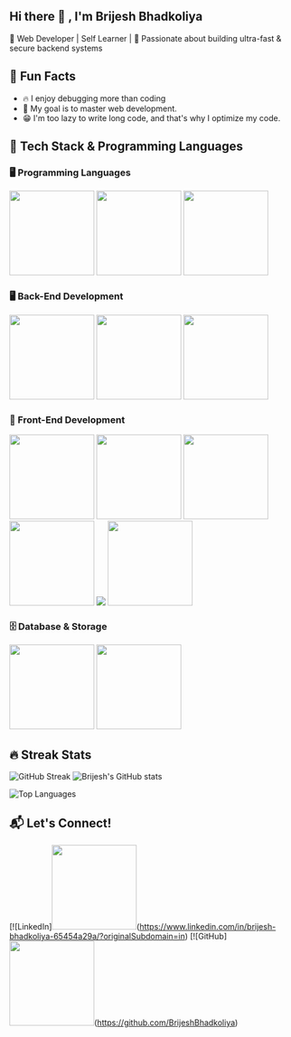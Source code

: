 ## Hi there 👋 , I'm Brijesh Bhadkoliya
🔹  Web Developer | Self Learner |
🔹  Passionate about building ultra-fast & secure backend systems 

## 🎯 Fun Facts
- 🔥 I enjoy debugging more than coding
- 📌 My goal is to master web development.
- 😁 I'm too lazy to write long code, and that's why I optimize my code.



## 🚀 Tech Stack & Programming Languages

### 🖥️ Programming Languages
<img src="https://res.cloudinary.com/dgteut1q7/image/upload/v1741873673/logo-removebg-preview_wreblz.png" width="150px">
<img src="https://raw.githubusercontent.com/USERNAME/REPOSITORY/main/assets/profile.png" width="150px">
<img src="https://res.cloudinary.com/dgteut1q7/image/upload/v1741873673/C-removebg-preview_cf6svx.png" width="150px">

### 🖥️ Back-End Development
<img src="https://res.cloudinary.com/dgteut1q7/image/upload/v1741873672/js-removebg-preview_1_ebtwsl.png" width="150px">
<img src="https://res.cloudinary.com/dgteut1q7/image/upload/v1741873673/express-removebg-preview_by760r.png" width="150px">
<img src="https://res.cloudinary.com/dgteut1q7/image/upload/v1741873674/soket-removebg-preview_kqslsh.png" width="150px">

### 🎨 Front-End Development
<img src="https://res.cloudinary.com/dgteut1q7/image/upload/v1741873674/html-removebg-preview_wrz7ll.png" width="150px">
<img src="https://res.cloudinary.com/dgteut1q7/image/upload/v1741873674/css-removebg-preview_paugjo.png" width="150px">
<img src="https://res.cloudinary.com/dgteut1q7/image/upload/v1741873673/boot-removebg-preview_qbtsad.png" width="150px">
<img src="https://res.cloudinary.com/dgteut1q7/image/upload/v1741873674/tailwing-removebg-preview_y2cwwd.png" width="150px">
<img src="https://res.cloudinary.com/dgteut1q7/image/upload/v1741873674/sass-removebg-preview_oh85nx.png">
<img src="https://res.cloudinary.com/dgteut1q7/image/upload/v1741873674/JQ-removebg-preview_akdehg.png" width="150px">

### 🗄️ Database & Storage
<img src="https://res.cloudinary.com/dgteut1q7/image/upload/v1741873673/db-removebg-preview_wmbbep.png" width="150px">
<img src="https://res.cloudinary.com/dgteut1q7/image/upload/v1741874162/sql-removebg-preview_ymwtvk.png" width="150px">


 ## 🔥 Streak Stats  
![GitHub Streak](https://github-readme-streak-stats.herokuapp.com/?user=BrijeshBhadkoliya&theme=highcontrast)
![Brijesh's GitHub stats](https://github-readme-stats.vercel.app/api?username=BrijeshBhadkoliya&show_icons=true&theme=highcontrast)


![Top Languages](https://github-readme-stats.vercel.app/api/top-langs/?username=BrijeshBhadkoliya&layout=compact&theme=highcontrast)


## 📬 Let's Connect!
[![LinkedIn]<img src="https://encrypted-tbn0.gstatic.com/images?q=tbn:ANd9GcRahnESf8ak0W7eEvpDRTUYzG6UdmkKhcA55A&s" width="150px">(https://www.linkedin.com/in/brijesh-bhadkoliya-65454a29a/?originalSubdomain=in)
[![GitHub]<img src="https://cdn.pixabay.com/photo/2022/01/30/13/33/github-6980894_960_720.png" width="150px">(https://github.com/BrijeshBhadkoliya)

